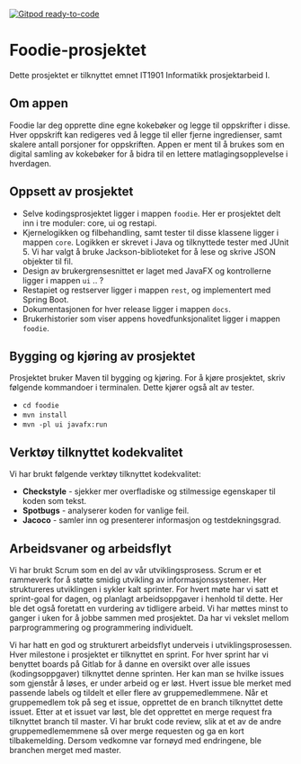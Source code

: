 [![Gitpod ready-to-code](https://img.shields.io/badge/Gitpod-ready--to--code-908a85?logo=gitpod)](https://gitpod.io/#https://github.com/.../...)

# Foodie-prosjektet 

Dette prosjektet er tilknyttet emnet IT1901 Informatikk prosjektarbeid I.

## Om appen
Foodie lar deg opprette dine egne kokebøker og legge til oppskrifter i disse. Hver oppskrift kan redigeres ved å legge til eller fjerne ingredienser, samt skalere antall porsjoner for oppskriften. Appen er ment til å brukes som en digital samling av kokebøker for å bidra til en lettere matlagingsopplevelse i hverdagen. 

## Oppsett av prosjektet 
- Selve kodingsprosjektet ligger i mappen `foodie`. Her er prosjektet delt inn i tre moduler: core, ui og restapi. 
- Kjernelogikken og filbehandling, samt tester til disse klassene ligger i mappen `core`. Logikken er skrevet i Java og tilknyttede tester med JUnit 5. Vi har valgt å bruke Jackson-biblioteket for å lese og skrive JSON objekter til fil. 
- Design av brukergrensesnittet er laget med JavaFX og kontrollerne ligger i mappen `ui` .. ?
- Restapiet og restserver ligger i mappen `rest`, og implementert med Spring Boot. 
- Dokumentasjonen for hver release ligger i mappen `docs`.
- Brukerhistorier som viser appens hovedfunksjonalitet ligger i mappen `foodie`. 

## Bygging og kjøring av prosjektet
Prosjektet bruker Maven til bygging og kjøring. 
For å kjøre prosjektet, skriv følgende kommandoer i terminalen. Dette kjører også alt av tester. 
- `cd foodie` 
- `mvn install` 
- `mvn -pl ui javafx:run`


## Verktøy tilknyttet kodekvalitet
Vi har brukt følgende verktøy tilknyttet kodekvalitet:

- **Checkstyle** - sjekker mer overfladiske og stilmessige egenskaper til koden som tekst.
- **Spotbugs** - analyserer koden for vanlige feil.
- **Jacoco** - samler inn og presenterer informasjon og testdekningsgrad.


## Arbeidsvaner og arbeidsflyt
Vi har brukt Scrum som en del av vår utviklingsprosess. Scrum er et rammeverk for å støtte smidig utvikling av informasjonssystemer. 
Her struktureres utviklingen i sykler kalt sprinter. For hvert møte har vi satt et sprint-goal for dagen, og planlagt arbeidsoppgaver i henhold til dette. Her ble det også foretatt en vurdering av tidligere arbeid. Vi har møttes minst to ganger i uken for å jobbe sammen med prosjektet. 
Da har vi vekslet mellom parprogrammering og programmering individuelt. 

Vi har hatt en god og strukturert arbeidsflyt underveis i utviklingsprosessen. Hver milestone i prosjektet er tilknyttet en sprint. For hver sprint har vi benyttet boards på Gitlab for å danne en oversikt over alle issues (kodingsoppgaver) tilknyttet denne sprinten. Her kan man se hvilke issues som gjenstår å løses, er under arbeid og er løst. Hvert issue ble merket med passende labels og tildelt et eller flere av gruppemedlemmene. Når et gruppemedlem tok på seg et issue, opprettet de en branch tilknyttet dette issuet. Etter at et issuet var løst, ble det opprettet en merge request fra tilknyttet branch til master. Vi har brukt code review, slik at et av de andre gruppemedlememmene så over merge requesten og ga en kort tilbakemelding. Dersom vedkomne var fornøyd med endringene, ble branchen merget med master. 




